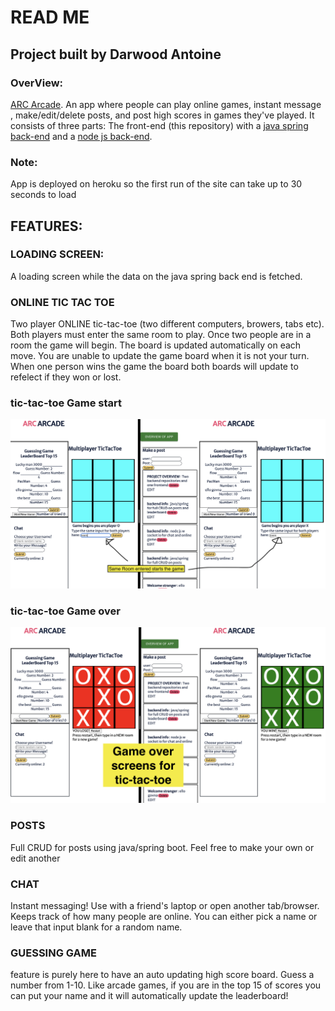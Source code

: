 # READ ME


## Project built by Darwood Antoine

### OverView: 
[ARC Arcade](https://murmuring-bayou-78293.herokuapp.com/). An app where people can play online games, instant message , make/edit/delete posts, and post high scores in games they've played.
It consists of three parts: The front-end (this repository) with a [java spring back-end](https://github.com/kidwizard42/final-project-social-media-server-java-spring) and a [node js back-end](https://github.com/kidwizard42/final-project-social-media-server-socket).

### Note:
App is deployed on heroku so the first run of the site can take up to 30 seconds to load


## FEATURES:

### LOADING SCREEN:  
  A loading screen while the data on the java spring back end is fetched.

### ONLINE TIC TAC TOE
  Two player ONLINE tic-tac-toe (two different computers, browers, tabs etc). Both players must enter the same room to play. Once two people are in a room the game will begin. The board is updated automatically on each move. You are unable to update the game board when it is not your turn. When one person wins the game the board both boards will update to refelect if they won or lost. 
  
  ### tic-tac-toe Game start
  ![](readme-pics/gamestart.png)
  
  ### tic-tac-toe Game over
  ![](readme-pics/gameover.png)
  
### POSTS
  Full CRUD for posts using java/spring boot. Feel free to make your own or edit another
  
### CHAT
  Instant messaging! Use with a friend's laptop or open another tab/browser. Keeps track of how many people are online. You can either pick a name or leave   that input blank for a random name.

### GUESSING GAME
  feature is purely here to have an auto updating high score board. Guess a number from 1-10. Like arcade games, if you are in the top 15 of scores you can put your name and it will automatically update the leaderboard!

